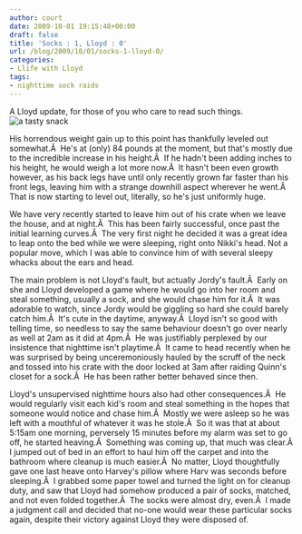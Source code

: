```yaml
---
author: court
date: 2009-10-01 19:15:48+00:00
draft: false
title: 'Socks : 1, Lloyd : 0'
url: /blog/2009/10/01/socks-1-lloyd-0/
categories:
- Llife with Lloyd
tags:
- nighttime sock raids
---
```


A Lloyd update, for those of you who care to read such things.![a tasty snack](http://www.vallentyne.com/blog/wp-content/uploads/2009/10/s-socks-208x300.jpg)


His horrendous weight gain up to this point has thankfully leveled out somewhat.Â  He's at (only) 84 pounds at the moment, but that's mostly due to the incredible increase in his height.Â  If he hadn't been adding inches to his height, he would weigh a lot more now.Â  It hasn't been even growth however, as his back legs have until only recently grown far faster than his front legs, leaving him with a strange downhill aspect wherever he went.Â  That is now starting to level out, literally, so he's just uniformly huge.

We have very recently started to leave him out of his crate when we leave the house, and at night.Â  This has been fairly successful, once past the initial learning curves.Â  The very first night he decided it was a great idea to leap onto the bed while we were sleeping, right onto Nikki's head. Not a popular move, which I was able to convince him of with several sleepy whacks about the ears and head.

The main problem is not Lloyd's fault, but actually Jordy's fault.Â  Early on she and Lloyd developed a game where he would go into her room and steal something, usually a sock, and she would chase him for it.Â  It was adorable to watch, since Jordy would be giggling so hard she could barely catch him.Â  It's cute in the daytime, anyway.Â  Lloyd isn't so good with telling time, so needless to say the same behaviour doesn't go over nearly as well at 2am as it did at 4pm.Â  He was justifiably perplexed by our insistence that nighttime isn't playtime.Â  It came to head recently when he was surprised by being unceremoniously hauled by the scruff of the neck and tossed into his crate with the door locked at 3am after raiding Quinn's closet for a sock.Â  He has been rather better behaved since then.

Lloyd's unsupervised nighttime hours also had other consequences.Â  He would regularly visit each kid's room and steal something in the hopes that someone would notice and chase him.Â  Mostly we were asleep so he was left with a mouthful of whatever it was he stole.Â  So it was that at about 5:15am one morning, perversely 15 minutes before my alarm was set to go off, he started heaving.Â  Something was coming up, that much was clear.Â  I jumped out of bed in an effort to haul him off the carpet and into the bathroom where cleanup is much easier.Â  No matter, Lloyd thoughtfully gave one last heave onto Harvey's pillow where Harv was seconds before sleeping.Â  I grabbed some paper towel and turned the light on for cleanup duty, and saw that Lloyd had somehow produced a pair of socks, matched, and not even folded together.Â  The socks were almost dry, even.Â  I made a judgment call and decided that no-one would wear these particular socks again, despite their victory against Lloyd they were disposed of.
